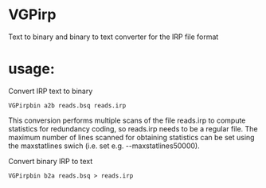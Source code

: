 # VGPirp
Text to binary and binary to text converter for the IRP file format

# usage:

Convert IRP text to binary

```
VGPirpbin a2b reads.bsq reads.irp
```

This conversion performs multiple scans of the file reads.irp to compute
statistics for redundancy coding, so reads.irp needs to be a regular file.
The maximum number of lines scanned for obtaining statistics can be set
using the maxstatlines swich (i.e. set e.g. --maxstatlines50000).

Convert binary IRP to text

```
VGPirpbin b2a reads.bsq > reads.irp
```

